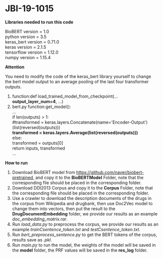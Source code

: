 # JBI-19-1015

**Libraries needed to run this code**

BioBERT version = 1.0  
python version = 3.5  
keras_bert version = 0.71.0  
keras version = 2.1.5  
tensorflow version = 1.12.0  
numpy version = 1.15.4

**Attention**

You need to modify the code of the keras_bert library yourself to change the bert model output to an average pooling of the last four transformer outputs.  
1. function:def load_trained_model_from_checkpoint(... **output_layer_num=4**, ...)  
2. bert.py function:get_model():  
...  
if len(outputs) > 1:  
            #transformed = keras.layers.Concatenate(name='Encoder-Output')(list(reversed(outputs)))  
            **transformed = keras.layers.Average(list(reversed(outputs)))**  
        else:  
            transformed = outputs[0]  
        return inputs, transformed  
...  

**How to run**

1. Download BioBERT model from https://github.com/naver/biobert-pretrained, and copy it to the **BioBERTModel** Folder, note that the corresponding file should be placed in the corresponding folder.
2. Download DDI2013 Corpus and copy it to the **Corpus** Folder,  note that the corresponding file should be placed in the corresponding folder.
4. Use a crawler to download the description documents of the drugs in the corpus from Wikipedia and drugbank, then use Doc2Vec model to change them into vectors, then put the result to the **DrugDocumentEmbedding** folder, we provide our results as an example *doc_embedding_matrix.rar*.
5. Run *load_data.py* to preprocess the corpus, we provide our results as an example *trainCsentence_token.txt* and *testCsentence_token.txt*. 
6. Run *bert_preprocess_sentence.py* to get the BERT tokens of the corpus, results save as *.pkl*. 
7. Run *main.py* to run the model, the weights of the model will be saved in the **model** folder, the PRF values will be saved in the **res_log** folder. 
